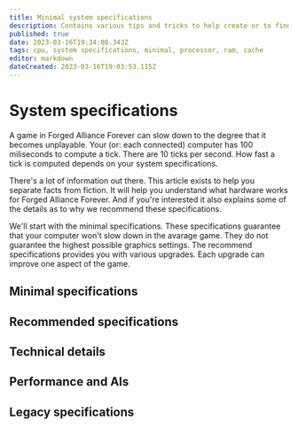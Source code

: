 ```yaml
---
title: Minimal system specifications
description: Contains various tips and tricks to help create or to find a computer build that runs FAF seamless
published: true
date: 2023-03-16T19:34:08.343Z
tags: cpu, system specifications, minimal, processor, ram, cache
editor: markdown
dateCreated: 2023-03-16T19:03:53.115Z
---
```


# System specifications

A game in Forged Alliance Forever can slow down to the degree that it becomes unplayable. Your (or: each connected) computer has 100 miliseconds to compute a tick. There are 10 ticks per second. How fast a tick is computed depends on your system specifications.

There's a lot of information out there. This article exists to help you separate facts from fiction. It will help you understand what hardware works for Forged Alliance Forever. And if you're interested it also explains some of the details as to why we recommend these specifications.

We'll start with the minimal specifications. These specifications guarantee that your computer won't slow down in the avarage game. They do not guarantee the highest possible graphics settings. The recommend specifications provides you with various upgrades. Each upgrade can improve one aspect of the game.

## Minimal specifications



## Recommended specifications

## Technical details

## Performance and AIs

## Legacy specifications

